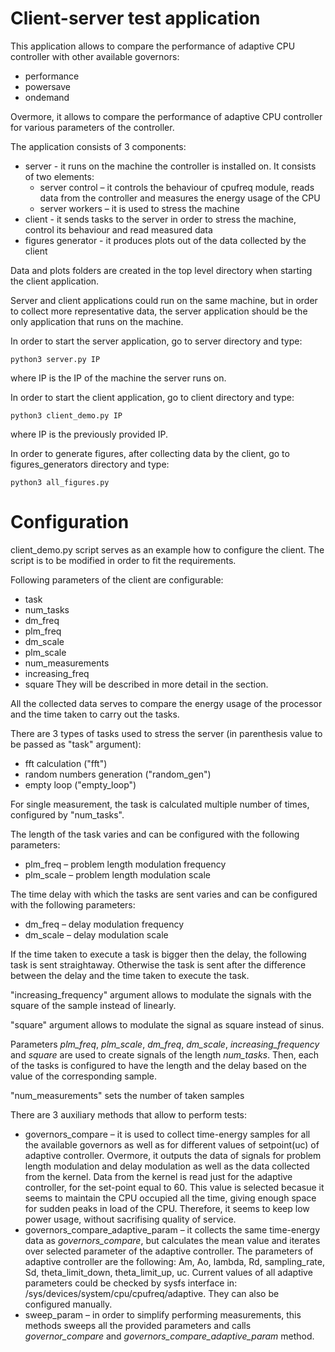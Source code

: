 # Client-server test application

This application allows to compare the performance of adaptive CPU controller
with other available governors:
* performance
* powersave
* ondemand

Overmore, it allows to compare the performance of adaptive CPU controller for
various parameters of the controller.

The application consists of 3 components:
* server - it runs on the machine the controller is installed on.
	It consists of two elements:
	* server control – it controls the behaviour of cpufreq module, reads
		data from the controller and measures the energy usage of the
		CPU
	* server workers – it is used to stress the machine
* client - it sends tasks to the server in order to stress the machine, control
	its behaviour and read measured data
* figures generator - it produces plots out of the data collected by the client

Data and plots folders are created in the top level directory when starting
the client application.

Server and client applications could run on the same machine, but in order to
collect more representative data, the server application should be the only
application that runs on the machine.

In order to start the server application, go to server directory and type:
```
python3 server.py IP
```
where IP is the IP of the machine the server runs on.

In order to start the client application, go to client directory and type:
```
python3 client_demo.py IP
```
where IP is the previously provided IP.

In order to generate figures, after collecting data by the client, go to
figures_generators directory and type:
```
python3 all_figures.py
```

# Configuration
client_demo.py script serves as an example how to configure the client.
The script is to be modified in order to fit the requirements.

Following parameters of the client are configurable:
* task
* num_tasks
* dm_freq
* plm_freq
* dm_scale
* plm_scale
* num_measurements
* increasing_freq
* square
They will be described in more detail in the section.

All the collected data serves to compare the energy usage of the processor and
the time taken to carry out the tasks.

There are 3 types of tasks used to stress the server (in parenthesis value
to be passed as "task" argument):
* fft calculation ("fft")
* random numbers generation ("random_gen")
* empty loop ("empty_loop")

For single measurement, the task is calculated multiple number of times,
configured by "num_tasks".

The length of the task varies and can be configured with the following parameters:
* plm_freq – problem length modulation frequency
* plm_scale – problem length modulation scale

The time delay with which the tasks are sent varies and can be configured
with the following parameters:
* dm_freq – delay modulation frequency
* dm_scale – delay modulation scale

If the time taken to execute a task is bigger then the delay, the following
task is sent straightaway. Otherwise the task is sent after the difference
between the delay and the time taken to execute the task.

"increasing_frequency" argument allows to modulate the signals with the square of the
sample instead of linearly.

"square" argument allows to modulate the signal as square instead of sinus.

Parameters *plm_freq*, *plm_scale*, *dm_freq*, *dm_scale*, *increasing_frequency*
and *square* are used to create signals of the length *num_tasks*.
Then, each of the tasks is configured to have the length and the delay based
on the value of the corresponding sample.

"num_measurements" sets the number of taken samples


There are 3 auxiliary methods that allow to perform tests:
* governors_compare – it is used to collect time-energy samples for all the
	available governors as well as for different values of setpoint(uc)
	of adaptive controller. Overmore, it outputs the data of signals for
	problem length modulation and delay modulation as well as the data
	collected from the kernel. Data from the kernel is read just for
	the adaptive controller, for the set-point equal to 60. This value
	is selected becasue it seems to maintain the CPU occupied all the time,
	giving enough space for sudden peaks in load of the CPU. Therefore, it
	seems to keep low power usage, without sacrifising quality of service.
* governors_compare_adaptive_param – it collects the same time-energy data as
	*governors_compare*, but calculates the mean value and iterates over
	selected parameter of the adaptive controller. The parameters of
	adaptive controller are the following:
	Am, Ao, lambda, Rd, sampling_rate, Sd, theta_limit_down, theta_limit_up, uc.
	Current values of all adaptive parameters could be checked by sysfs
	interface in: /sys/devices/system/cpu/cpufreq/adaptive. They can also
	be configured manually.
* sweep_param – in order to simplify performing measurements, this methods
	sweeps all the provided parameters and calls *governor_compare* and
	*governors_compare_adaptive_param* method.
